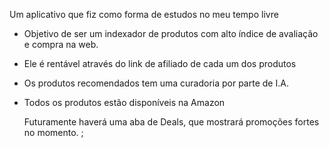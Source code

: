 Um aplicativo que fiz como forma de estudos no meu tempo livre

- Objetivo de ser um indexador de produtos com alto índice de avaliação e compra na web.
- Ele é rentável através do link de afiliado de cada um dos produtos
- Os produtos recomendados tem uma curadoria por parte de I.A.
- Todos os produtos estão disponíveis na Amazon

  Futuramente haverá uma aba de Deals, que mostrará promoções fortes no momento.
;
